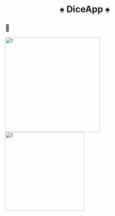 <h1 align="center"> ♠️ DiceApp ♠️ </h1>
 
## 📸
  
<img width="300" alt="1" src="https://github.com/sedatbarlin/DiceApp/assets/71966913/fa861d57-e00f-41dc-bcf9-bacf6faf329c">

<img width="250" alt="1" src="https://github.com/sedatbarlin/DiceApp/assets/71966913/62699adc-7a00-4671-874a-f212969c22b6">

